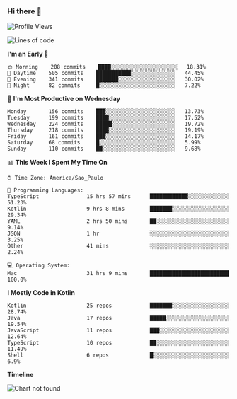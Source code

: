 ### Hi there 👋

<!--
**fernandonogueira/fernandonogueira** is a ✨ _special_ ✨ repository because its `README.md` (this file) appears on your GitHub profile.

Here are some ideas to get you started:

- 🔭 I’m currently working on ...
- 🌱 I’m currently learning ...
- 👯 I’m looking to collaborate on ...
- 🤔 I’m looking for help with ...
- 💬 Ask me about ...
- 📫 How to reach me: ...
- 😄 Pronouns: ...
- ⚡ Fun fact: ...
-->

<!--START_SECTION:waka-->
![Profile Views](http://img.shields.io/badge/Profile%20Views-1-blue)

![Lines of code](https://img.shields.io/badge/From%20Hello%20World%20I%27ve%20Written-463652%20lines%20of%20code-blue)

**I'm an Early 🐤** 

```text
🌞 Morning    208 commits    ████░░░░░░░░░░░░░░░░░░░░░   18.31% 
🌆 Daytime    505 commits    ███████████░░░░░░░░░░░░░░   44.45% 
🌃 Evening    341 commits    ███████░░░░░░░░░░░░░░░░░░   30.02% 
🌙 Night      82 commits     █░░░░░░░░░░░░░░░░░░░░░░░░   7.22%

```
📅 **I'm Most Productive on Wednesday** 

```text
Monday       156 commits    ███░░░░░░░░░░░░░░░░░░░░░░   13.73% 
Tuesday      199 commits    ████░░░░░░░░░░░░░░░░░░░░░   17.52% 
Wednesday    224 commits    █████░░░░░░░░░░░░░░░░░░░░   19.72% 
Thursday     218 commits    ████░░░░░░░░░░░░░░░░░░░░░   19.19% 
Friday       161 commits    ███░░░░░░░░░░░░░░░░░░░░░░   14.17% 
Saturday     68 commits     █░░░░░░░░░░░░░░░░░░░░░░░░   5.99% 
Sunday       110 commits    ██░░░░░░░░░░░░░░░░░░░░░░░   9.68%

```


📊 **This Week I Spent My Time On** 

```text
⌚︎ Time Zone: America/Sao_Paulo

💬 Programming Languages: 
TypeScript               15 hrs 57 mins      ████████████░░░░░░░░░░░░░   51.23% 
Kotlin                   9 hrs 8 mins        ███████░░░░░░░░░░░░░░░░░░   29.34% 
YAML                     2 hrs 50 mins       ██░░░░░░░░░░░░░░░░░░░░░░░   9.14% 
JSON                     1 hr                ░░░░░░░░░░░░░░░░░░░░░░░░░   3.25% 
Other                    41 mins             ░░░░░░░░░░░░░░░░░░░░░░░░░   2.24%

💻 Operating System: 
Mac                      31 hrs 9 mins       █████████████████████████   100.0%

```

**I Mostly Code in Kotlin** 

```text
Kotlin                   25 repos            ███████░░░░░░░░░░░░░░░░░░   28.74% 
Java                     17 repos            █████░░░░░░░░░░░░░░░░░░░░   19.54% 
JavaScript               11 repos            ███░░░░░░░░░░░░░░░░░░░░░░   12.64% 
TypeScript               10 repos            ██░░░░░░░░░░░░░░░░░░░░░░░   11.49% 
Shell                    6 repos             █░░░░░░░░░░░░░░░░░░░░░░░░   6.9%

```


**Timeline**

![Chart not found](https://raw.githubusercontent.com/fernandonogueira/fernandonogueira/master/charts/bar_graph.png) 


<!--END_SECTION:waka-->
